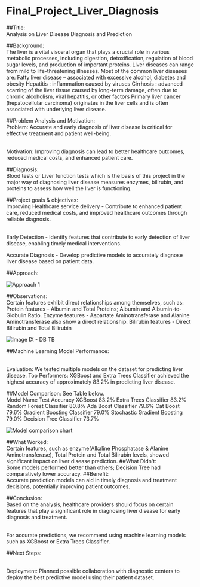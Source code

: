 # Final_Project_Liver_Diagnosis
##Title: 
<br>Analysis on Liver Disease Diagnosis and Prediction

##Background:
<br>The liver is a vital visceral organ that plays a crucial role in various metabolic processes, including digestion, detoxification, regulation of blood sugar levels, and production of important proteins. Liver diseases can range from mild to life-threatening illnesses. 
Most of the common liver diseases are:
Fatty liver disease – associated with excessive alcohol, diabetes and obesity
Hepatitis : inflammation caused by viruses 
Cirrhosis : advanced scarring of the liver tissue caused by long-term damage, often due to chronic alcoholism, viral hepatitis, or other factors
Primary liver cancer (hepatocellular carcinoma) originates in the liver cells and is often associated with underlying liver disease.

##Problem Analysis and Motivation:
<br>Problem: Accurate and early diagnosis of liver disease is critical for effective treatment and patient well-being.

<br>Motivation: Improving diagnosis can lead to better healthcare outcomes, reduced medical costs, and enhanced patient care.

##Diagnosis:
<br>Blood tests or Liver function tests which is the basis of this project in the major way of diagnosing liver disease measures enzymes, bilirubin, and proteins to assess how well the liver is functioning.

##Project goals & objectives:
<br>Improving Healthcare service delivery -  Contribute to enhanced patient care, reduced medical costs, and improved healthcare outcomes through reliable diagnosis.

<br>Early Detection - Identify features that contribute to early detection of liver disease, enabling timely medical interventions.

Accurate Diagnosis - Develop predictive models to accurately diagnose liver disease based on patient data.


##Approach:


![Approach 1](https://github.com/Ikennaodinye/Final_Project_Liver_Diagnosis/assets/133932487/8ff79810-5ad8-4ddf-9ace-d4786ecdbf3e)


##Observations:
<br>Certain features exhibit direct relationships among themselves, such as:
Protein features  - Albumin and Total Proteins; Albumin and Albumin-to-Globulin Ratio.
Enzyme features  - Aspartate Aminotransferase and Alanine Aminotransferase also show a direct relationship.
Bilirubin features - Direct Bilirubin and Total Bilirubin

![Image IX - DB TB](https://github.com/Ikennaodinye/Final_Project_Liver_Diagnosis/assets/133932487/23f2fbae-bcbb-45da-a629-aa8ff152f19f)


##Machine Learning Model Performance:

<br>Evaluation: We tested multiple models on the dataset for predicting liver disease.
Top Performers: XGBoost and Extra Trees Classifier achieved the highest accuracy of approximately 83.2% in predicting liver disease.

##Model Comparison: See Table below.
<br>Model Name	Test Accuracy
XGBoost	83.2%
Extra Trees Classifier	83.2%
Random Forest Classifier	80.8%
Ada Boost Classifier	79.6%
Cat Boost	79.6%
Gradient Boosting Classifier	79.0%
Stochastic Gradient Boosting	79.0%
Decision Tree Classifier	73.7%


![Model comparison chart](https://github.com/Ikennaodinye/Final_Project_Liver_Diagnosis/assets/133932487/ba67cb1f-e450-4e3d-a18e-6831a1a6c2f6)


##What Worked: 
<br>Certain features, such as enzyme(Alkaline Phosphatase & Alanine Aminotransferase), Total Protein and Total Bilirubin levels, showed significant impact on liver disease prediction.
##What Didn't: 
<br>Some models performed better than others; Decision Tree had comparatively lower accuracy.
##Benefit: 
<br>Accurate prediction models can aid in timely diagnosis and treatment decisions, potentially improving patient outcomes.

##Conclusion:
<br>Based on the analysis, healthcare providers should focus on certain features  that play a significant role in diagnosing liver disease for early diagnosis and treatment.

<br>For accurate predictions, we recommend using machine learning models such as XGBoost or Extra Trees Classifier.

##Next Steps:

<br>Deployment: Planned possible collaboration with diagnostic centers to deploy the best predictive model using their patient dataset.
